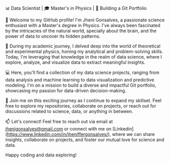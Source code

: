 
<!--
**jhenigonsalves/jhenigonsalves** is a ✨ _special_ ✨ repository because its `README.md` (this file) appears on your GitHub profile.

Here are some ideas to get you started:

- 🔭 I’m currently working on ...
- 🌱 I’m currently learning ...
- 👯 I’m looking to collaborate on ...
- 🤔 I’m looking for help with ...
- 💬 Ask me about ...
- 📫 How to reach me: ...
- 😄 Pronouns: ...
- ⚡ Fun fact: ...
-->
📊 Data Scientist | 🎓 Master's in Physics |  🌱 Building a Git Portfolio

👋 Welcome to my GitHub profile! I'm Jheni Gonsalves, a passionate science enthusiast with a Master's degree in Physics. I've always been fascinated by the intricacies of the natural world, specially about the brain, and the power of data to uncover its hidden patterns.

🧪 During my academic journey, I delved deep into the world of theoretical and experimental physics, honing my analytical and problem-solving skills. Today, I'm leveraging that knowledge in the realm of data science, where I explore, analyze, and visualize data to extract meaningful insights.

💻 Here, you'll find a collection of my data science projects, ranging from data analysis and machine learning to data visualization and predictive modeling. I'm on a mission to build a diverse and impactful Git portfolio, showcasing my passion for data-driven decision-making.

🚀 Join me on this exciting journey as I continue to expand my skillset. Feel free to explore my repositories, collaborate on projects, or reach out for discussions related to science, data, or anything in between.

📫 Let's connect! Feel free to reach out via email at jhenigonsalves@gmail.com or connect with me on [Linkedin] (https://www.linkedin.com/in/jheniffergonsalves/), where we can share insights, collaborate on projects, and foster our mutual love for science and data.

Happy coding and data exploring! 
